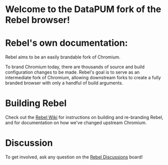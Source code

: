 # Welcome to the DataPUM fork of the Rebel browser!


# Rebel's own documentation:

Rebel aims to be an easily brandable fork of Chromium.

To brand Chromium today, there are thousands of source and build configuration changes to be made. Rebel's goal is to serve as an intermediate fork of Chromium, allowing downstream forks to create a fully branded browser with only a handful of build arguments.

# Building Rebel

Check out the [Rebel Wiki](https://github.com/RebelBrowser/rebel/wiki) for instructions on building and re-branding Rebel, and for documentation on how we've changed upstream Chromium.

# Discussion

To get involved, ask any question on the [Rebel Discussions](https://github.com/RebelBrowser/rebel/discussions) board!
